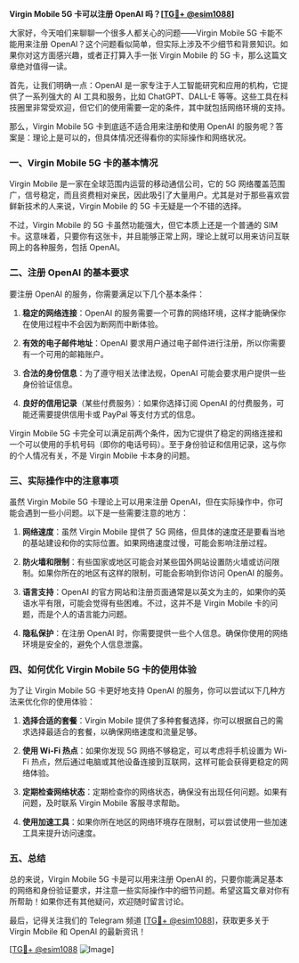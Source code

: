 **Virgin Mobile 5G 卡可以注册 OpenAI 吗？[[TG💪+ @esim1088](https://t.me/s/esim1088)]**

大家好，今天咱们来聊聊一个很多人都关心的问题——Virgin Mobile 5G 卡能不能用来注册 OpenAI？这个问题看似简单，但实际上涉及不少细节和背景知识。如果你对这方面感兴趣，或者正打算入手一张 Virgin Mobile 的 5G 卡，那么这篇文章绝对值得一读。

首先，让我们明确一点：OpenAI 是一家专注于人工智能研究和应用的机构，它提供了一系列强大的 AI 工具和服务，比如 ChatGPT、DALL-E 等等。这些工具在科技圈里非常受欢迎，但它们的使用需要一定的条件，其中就包括网络环境的支持。

那么，Virgin Mobile 5G 卡到底适不适合用来注册和使用 OpenAI 的服务呢？答案是：理论上是可以的，但具体情况还得看你的实际操作和网络状况。

### 一、Virgin Mobile 5G 卡的基本情况

Virgin Mobile 是一家在全球范围内运营的移动通信公司，它的 5G 网络覆盖范围广，信号稳定，而且资费相对亲民，因此吸引了大量用户。尤其是对于那些喜欢尝鲜新技术的人来说，Virgin Mobile 的 5G 卡无疑是一个不错的选择。

不过，Virgin Mobile 的 5G 卡虽然功能强大，但它本质上还是一个普通的 SIM 卡。这意味着，只要你有这张卡，并且能够正常上网，理论上就可以用来访问互联网上的各种服务，包括 OpenAI。

### 二、注册 OpenAI 的基本要求

要注册 OpenAI 的服务，你需要满足以下几个基本条件：

1. **稳定的网络连接**：OpenAI 的服务需要一个可靠的网络环境，这样才能确保你在使用过程中不会因为断网而中断体验。
   
2. **有效的电子邮件地址**：OpenAI 要求用户通过电子邮件进行注册，所以你需要有一个可用的邮箱账户。

3. **合法的身份信息**：为了遵守相关法律法规，OpenAI 可能会要求用户提供一些身份验证信息。

4. **良好的信用记录**（某些付费服务）：如果你选择订阅 OpenAI 的付费服务，可能还需要提供信用卡或 PayPal 等支付方式的信息。

Virgin Mobile 5G 卡完全可以满足前两个条件，因为它提供了稳定的网络连接和一个可以使用的手机号码（即你的电话号码）。至于身份验证和信用记录，这与你的个人情况有关，不是 Virgin Mobile 卡本身的问题。

### 三、实际操作中的注意事项

虽然 Virgin Mobile 5G 卡理论上可以用来注册 OpenAI，但在实际操作中，你可能会遇到一些小问题。以下是一些需要注意的地方：

1. **网络速度**：虽然 Virgin Mobile 提供了 5G 网络，但具体的速度还是要看当地的基站建设和你的实际位置。如果网络速度过慢，可能会影响注册过程。

2. **防火墙和限制**：有些国家或地区可能会对某些国外网站设置防火墙或访问限制。如果你所在的地区有这样的限制，可能会影响到你访问 OpenAI 的服务。

3. **语言支持**：OpenAI 的官方网站和注册页面通常是以英文为主的，如果你的英语水平有限，可能会觉得有些困难。不过，这并不是 Virgin Mobile 卡的问题，而是个人的语言能力问题。

4. **隐私保护**：在注册 OpenAI 时，你需要提供一些个人信息。确保你使用的网络环境是安全的，避免个人信息泄露。

### 四、如何优化 Virgin Mobile 5G 卡的使用体验

为了让 Virgin Mobile 5G 卡更好地支持 OpenAI 的服务，你可以尝试以下几种方法来优化你的使用体验：

1. **选择合适的套餐**：Virgin Mobile 提供了多种套餐选择，你可以根据自己的需求选择最适合的套餐，以确保网络速度和流量足够。

2. **使用 Wi-Fi 热点**：如果你发现 5G 网络不够稳定，可以考虑将手机设置为 Wi-Fi 热点，然后通过电脑或其他设备连接到互联网，这样可能会获得更稳定的网络体验。

3. **定期检查网络状态**：定期检查你的网络状态，确保没有出现任何问题。如果有问题，及时联系 Virgin Mobile 客服寻求帮助。

4. **使用加速工具**：如果你所在地区的网络环境存在限制，可以尝试使用一些加速工具来提升访问速度。

### 五、总结

总的来说，Virgin Mobile 5G 卡是可以用来注册 OpenAI 的，只要你能满足基本的网络和身份验证要求，并注意一些实际操作中的细节问题。希望这篇文章对你有所帮助！如果你还有其他疑问，欢迎随时留言讨论。

最后，记得关注我们的 Telegram 频道 [[TG💪+ @esim1088](https://t.me/s/esim1088)]，获取更多关于 Virgin Mobile 和 OpenAI 的最新资讯！

[[TG💪+ @esim1088](https://t.me/s/esim1088) ![Image](https://i.postimg.cc/4NQfJmqS/Snipaste-2025-05-13-00-14-12.png)]